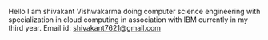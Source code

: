 Hello I am shivakant Vishwakarma doing computer science engineering with specialization in cloud computing in association with IBM currently in my third year.
Email id: shivakant7621@gmail.com
